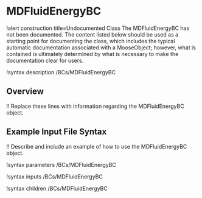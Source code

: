 # MDFluidEnergyBC

!alert construction title=Undocumented Class
The MDFluidEnergyBC has not been documented. The content listed below should be used as a starting point for
documenting the class, which includes the typical automatic documentation associated with a
MooseObject; however, what is contained is ultimately determined by what is necessary to make the
documentation clear for users.

!syntax description /BCs/MDFluidEnergyBC

## Overview

!! Replace these lines with information regarding the MDFluidEnergyBC object.

## Example Input File Syntax

!! Describe and include an example of how to use the MDFluidEnergyBC object.

!syntax parameters /BCs/MDFluidEnergyBC

!syntax inputs /BCs/MDFluidEnergyBC

!syntax children /BCs/MDFluidEnergyBC
